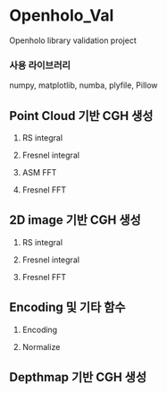 # Openholo_Val
Openholo library validation project

### 사용 라이브러리
numpy, matplotlib, numba, plyfile, Pillow

## Point Cloud 기반 CGH 생성
1. RS integral

2. Fresnel integral

3. ASM FFT

4. Fresnel FFT


## 2D image 기반 CGH 생성
1. RS integral

2. Fresnel integral

3. Fresnel FFT


## Encoding 및 기타 함수
1. Encoding

2. Normalize


## Depthmap 기반 CGH 생성
